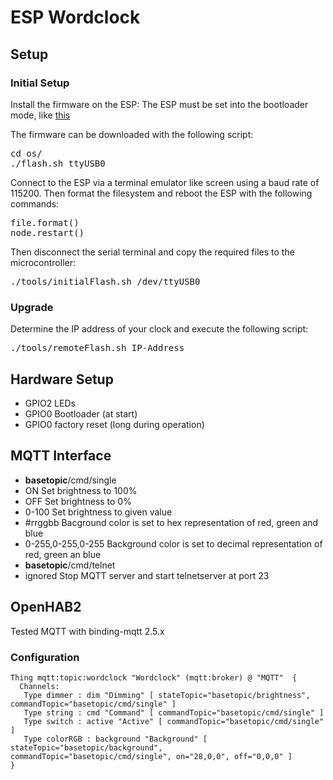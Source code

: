 # ESP Wordclock
## Setup

### Initial Setup
Install the firmware on the ESP:
The ESP must be set into the bootloader mode, like [this](https://www.ccc-mannheim.de/wiki/ESP8266#Boot_Modi)

The firmware can be downloaded with the following script:
<pre>
cd os/
./flash.sh ttyUSB0
</pre>

Connect to the ESP via a terminal emulator like screen using a baud rate of 115200. Then format the filesystem and reboot the ESP with the following commands:
<pre>
file.format()
node.restart()
</pre>

Then disconnect the serial terminal and copy the required files to the microcontroller:
<pre>
./tools/initialFlash.sh /dev/ttyUSB0
</pre>

### Upgrade

Determine the IP address of your clock and execute the following script:
<pre>
./tools/remoteFlash.sh IP-Address
</pre>

## Hardware Setup
* GPIO2     LEDs
* GPIO0	    Bootloader (at start)
* GPIO0	    factory reset (long during operation)

## MQTT Interface
* **basetopic**/cmd/single
 * ON                       Set brightness to 100%
 * OFF                      Set brightness to 0%
 * 0-100                    Set brightness to given value
 * #rrggbb                  Bacground color is set to hex representation of red, green and blue
 * 0-255,0-255,0-255        Background color is set to decimal representation of red, green an blue
* **basetopic**/cmd/telnet
 * ignored                  Stop MQTT server and start telnetserver at port 23

## OpenHAB2
Tested MQTT with binding-mqtt 2.5.x
### Configuration
```
Thing mqtt:topic:wordclock "Wordclock" (mqtt:broker) @ "MQTT"  {
  Channels:
   Type dimmer : dim "Dimming" [ stateTopic="basetopic/brightness", commandTopic="basetopic/cmd/single" ]
   Type string : cmd "Command" [ commandTopic="basetopic/cmd/single" ]
   Type switch : active "Active" [ commandTopic="basetopic/cmd/single" ]
   Type colorRGB : background "Background" [ stateTopic="basetopic/background", commandTopic="basetopic/cmd/single", on="28,0,0", off="0,0,0" ]
}
```
